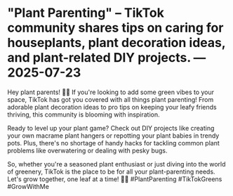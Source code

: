 # "Plant Parenting" – TikTok community shares tips on caring for houseplants, plant decoration ideas, and plant-related DIY projects. — 2025-07-23

Hey plant parents! 🌿🌸 If you're looking to add some green vibes to your space, TikTok has got you covered with all things plant parenting! From adorable plant decoration ideas to pro tips on keeping your leafy friends thriving, this community is blooming with inspiration.

Ready to level up your plant game? Check out DIY projects like creating your own macrame plant hangers or repotting your plant babies in trendy pots. Plus, there's no shortage of handy hacks for tackling common plant problems like overwatering or dealing with pesky bugs.

So, whether you're a seasoned plant enthusiast or just diving into the world of greenery, TikTok is the place to be for all your plant-parenting needs. Let's grow together, one leaf at a time! 🌱💚 #PlantParenting #TikTokGreens #GrowWithMe
